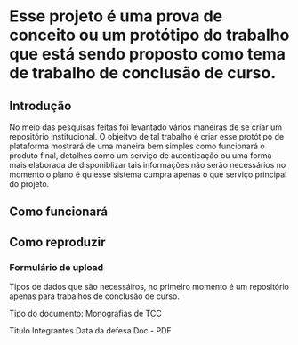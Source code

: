 # Esse projeto é uma prova de conceito ou um protótipo do trabalho que está sendo proposto como tema de trabalho de conclusão de curso.

## Introdução
No meio das pesquisas feitas foi levantado vários maneiras de se criar um repositório institucional. O objeitvo de tal trabalho é criar esse protótipo de plataforma mostrará de uma maneira bem simples como funcionará o produto final, detalhes como um serviço de autenticação ou uma forma mais elaborada de disponiblizar tais informações não serão necessários no momento o plano é qu esse sistema cumpra apenas o que serviço principal do projeto.



## Como funcionará

## Como reproduzir



### Formulário de upload

Tipos de dados que são necessáiros, no primeiro momento é um repositório apenas para trabalhos de conclusão de curso.

Tipo do documento: Monografias de TCC

Titulo
Integrantes
Data da defesa
Doc - PDF